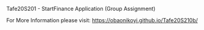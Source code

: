 Tafe20S201 - StartFinance Application (Group Assignment)

For More Information please visit: https://obaonikoyi.github.io/Tafe20S210b/

